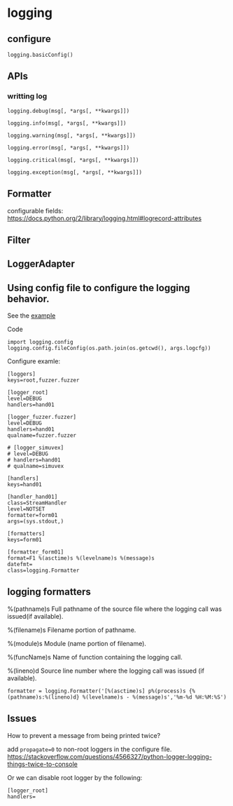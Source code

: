 # logging


## configure

```
logging.basicConfig()
```

## APIs

### writting log

```
logging.debug(msg[, *args[, **kwargs]])

logging.info(msg[, *args[, **kwargs]])

logging.warning(msg[, *args[, **kwargs]])

logging.error(msg[, *args[, **kwargs]])

logging.critical(msg[, *args[, **kwargs]])

logging.exception(msg[, *args[, **kwargs]])

```

## Formatter

configurable fields: https://docs.python.org/2/library/logging.html#logrecord-attributes

## Filter

## LoggerAdapter

## Using config file to configure the logging behavior.

See the [example](https://github.com/benquike/fuzzer/commit/955d5c29ebbd54e0290d775962f7f369d413261f)

Code

```
import logging.config
logging.config.fileConfig(os.path.join(os.getcwd(), args.logcfg))
```

Configure examle:
```
[loggers]
keys=root,fuzzer.fuzzer

[logger_root]
level=DEBUG
handlers=hand01

[logger_fuzzer.fuzzer]
level=DEBUG
handlers=hand01
qualname=fuzzer.fuzzer

# [logger_simuvex]
# level=DEBUG
# handlers=hand01
# qualname=simuvex

[handlers]
keys=hand01

[handler_hand01]
class=StreamHandler
level=NOTSET
formatter=form01
args=(sys.stdout,)

[formatters]
keys=form01

[formatter_form01]
format=F1 %(asctime)s %(levelname)s %(message)s
datefmt=
class=logging.Formatter
```


## logging formatters


%(pathname)s Full pathname of the source file where the logging call was issued(if available).

%(filename)s Filename portion of pathname.

%(module)s Module (name portion of filename).

%(funcName)s Name of function containing the logging call.

%(lineno)d Source line number where the logging call was issued (if available).

```
formatter = logging.Formatter('[%(asctime)s] p%(process)s {%(pathname)s:%(lineno)d} %(levelname)s - %(message)s','%m-%d %H:%M:%S')
```


## Issues

How to prevent a message from being printed twice?

add `propagate=0` to non-root loggers in the configure file.
https://stackoverflow.com/questions/4566327/python-logger-logging-things-twice-to-console


Or we can disable root logger by the following:

```
[logger_root]
handlers=
```

